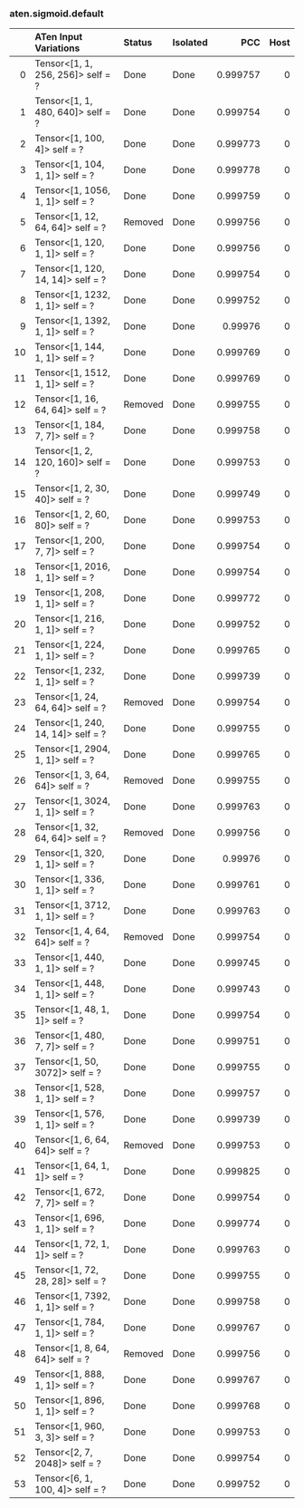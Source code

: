 ### aten.sigmoid.default
|    | ATen Input Variations             | Status   | Isolated   |      PCC |   Host |
|---:|:----------------------------------|:---------|:-----------|---------:|-------:|
|  0 | Tensor<[1, 1, 256, 256]> self = ? | Done     | Done       | 0.999757 |      0 |
|  1 | Tensor<[1, 1, 480, 640]> self = ? | Done     | Done       | 0.999754 |      0 |
|  2 | Tensor<[1, 100, 4]> self = ?      | Done     | Done       | 0.999773 |      0 |
|  3 | Tensor<[1, 104, 1, 1]> self = ?   | Done     | Done       | 0.999778 |      0 |
|  4 | Tensor<[1, 1056, 1, 1]> self = ?  | Done     | Done       | 0.999759 |      0 |
|  5 | Tensor<[1, 12, 64, 64]> self = ?  | Removed  | Done       | 0.999756 |      0 |
|  6 | Tensor<[1, 120, 1, 1]> self = ?   | Done     | Done       | 0.999756 |      0 |
|  7 | Tensor<[1, 120, 14, 14]> self = ? | Done     | Done       | 0.999754 |      0 |
|  8 | Tensor<[1, 1232, 1, 1]> self = ?  | Done     | Done       | 0.999752 |      0 |
|  9 | Tensor<[1, 1392, 1, 1]> self = ?  | Done     | Done       | 0.99976  |      0 |
| 10 | Tensor<[1, 144, 1, 1]> self = ?   | Done     | Done       | 0.999769 |      0 |
| 11 | Tensor<[1, 1512, 1, 1]> self = ?  | Done     | Done       | 0.999769 |      0 |
| 12 | Tensor<[1, 16, 64, 64]> self = ?  | Removed  | Done       | 0.999755 |      0 |
| 13 | Tensor<[1, 184, 7, 7]> self = ?   | Done     | Done       | 0.999758 |      0 |
| 14 | Tensor<[1, 2, 120, 160]> self = ? | Done     | Done       | 0.999753 |      0 |
| 15 | Tensor<[1, 2, 30, 40]> self = ?   | Done     | Done       | 0.999749 |      0 |
| 16 | Tensor<[1, 2, 60, 80]> self = ?   | Done     | Done       | 0.999753 |      0 |
| 17 | Tensor<[1, 200, 7, 7]> self = ?   | Done     | Done       | 0.999754 |      0 |
| 18 | Tensor<[1, 2016, 1, 1]> self = ?  | Done     | Done       | 0.999754 |      0 |
| 19 | Tensor<[1, 208, 1, 1]> self = ?   | Done     | Done       | 0.999772 |      0 |
| 20 | Tensor<[1, 216, 1, 1]> self = ?   | Done     | Done       | 0.999752 |      0 |
| 21 | Tensor<[1, 224, 1, 1]> self = ?   | Done     | Done       | 0.999765 |      0 |
| 22 | Tensor<[1, 232, 1, 1]> self = ?   | Done     | Done       | 0.999739 |      0 |
| 23 | Tensor<[1, 24, 64, 64]> self = ?  | Removed  | Done       | 0.999754 |      0 |
| 24 | Tensor<[1, 240, 14, 14]> self = ? | Done     | Done       | 0.999755 |      0 |
| 25 | Tensor<[1, 2904, 1, 1]> self = ?  | Done     | Done       | 0.999765 |      0 |
| 26 | Tensor<[1, 3, 64, 64]> self = ?   | Removed  | Done       | 0.999755 |      0 |
| 27 | Tensor<[1, 3024, 1, 1]> self = ?  | Done     | Done       | 0.999763 |      0 |
| 28 | Tensor<[1, 32, 64, 64]> self = ?  | Removed  | Done       | 0.999756 |      0 |
| 29 | Tensor<[1, 320, 1, 1]> self = ?   | Done     | Done       | 0.99976  |      0 |
| 30 | Tensor<[1, 336, 1, 1]> self = ?   | Done     | Done       | 0.999761 |      0 |
| 31 | Tensor<[1, 3712, 1, 1]> self = ?  | Done     | Done       | 0.999763 |      0 |
| 32 | Tensor<[1, 4, 64, 64]> self = ?   | Removed  | Done       | 0.999754 |      0 |
| 33 | Tensor<[1, 440, 1, 1]> self = ?   | Done     | Done       | 0.999745 |      0 |
| 34 | Tensor<[1, 448, 1, 1]> self = ?   | Done     | Done       | 0.999743 |      0 |
| 35 | Tensor<[1, 48, 1, 1]> self = ?    | Done     | Done       | 0.999754 |      0 |
| 36 | Tensor<[1, 480, 7, 7]> self = ?   | Done     | Done       | 0.999751 |      0 |
| 37 | Tensor<[1, 50, 3072]> self = ?    | Done     | Done       | 0.999755 |      0 |
| 38 | Tensor<[1, 528, 1, 1]> self = ?   | Done     | Done       | 0.999757 |      0 |
| 39 | Tensor<[1, 576, 1, 1]> self = ?   | Done     | Done       | 0.999739 |      0 |
| 40 | Tensor<[1, 6, 64, 64]> self = ?   | Removed  | Done       | 0.999753 |      0 |
| 41 | Tensor<[1, 64, 1, 1]> self = ?    | Done     | Done       | 0.999825 |      0 |
| 42 | Tensor<[1, 672, 7, 7]> self = ?   | Done     | Done       | 0.999754 |      0 |
| 43 | Tensor<[1, 696, 1, 1]> self = ?   | Done     | Done       | 0.999774 |      0 |
| 44 | Tensor<[1, 72, 1, 1]> self = ?    | Done     | Done       | 0.999763 |      0 |
| 45 | Tensor<[1, 72, 28, 28]> self = ?  | Done     | Done       | 0.999755 |      0 |
| 46 | Tensor<[1, 7392, 1, 1]> self = ?  | Done     | Done       | 0.999758 |      0 |
| 47 | Tensor<[1, 784, 1, 1]> self = ?   | Done     | Done       | 0.999767 |      0 |
| 48 | Tensor<[1, 8, 64, 64]> self = ?   | Removed  | Done       | 0.999756 |      0 |
| 49 | Tensor<[1, 888, 1, 1]> self = ?   | Done     | Done       | 0.999767 |      0 |
| 50 | Tensor<[1, 896, 1, 1]> self = ?   | Done     | Done       | 0.999768 |      0 |
| 51 | Tensor<[1, 960, 3, 3]> self = ?   | Done     | Done       | 0.999753 |      0 |
| 52 | Tensor<[2, 7, 2048]> self = ?     | Done     | Done       | 0.999754 |      0 |
| 53 | Tensor<[6, 1, 100, 4]> self = ?   | Done     | Done       | 0.999752 |      0 |

